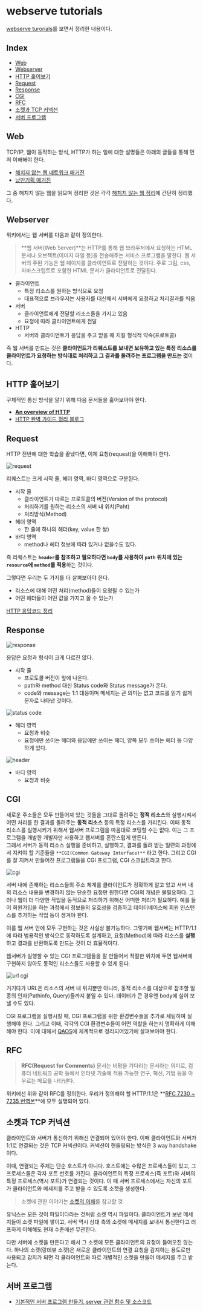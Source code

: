 # webserve tutorials

[webserve turorials](https://42seoul.gitbook.io/webserv/)를 보면서 정리한 내용이다.

## Index
- [Web](#web)
- [Webserver](#webserver)
- [HTTP 훑어보기](#http-훑어보기)
- [Request](#request)
- [Response](#response)
- [CGI](#cgi)
- [RFC](#rfc)
- [소켓과 TCP 커넥션](#소켓과-tcp-커넥션)
- [서버 프로그램](#서버-프로그램)

## Web

TCP/IP, 웹이 동작하는 방식, HTTP가 하는 일에 대한 설명들은 아래의 글들을 통해 먼저 이해해야 한다.

- [해치지 않는 웹 네트워크 매거진](https://brunch.co.kr/magazine/webnetwork)
- [낭만기획 매거진](https://brunch.co.kr/magazine/romanplan)

그 중 해치지 않는 웹을 읽으며 정리한 것은 각각 [해치지 않는 웹 정리](webnetwork.md)에 간단히 정리했다.

## Webserver

위키에서는 웹 서버를 다음과 같이 정의한다.

> **웹 서버(Web Server)**는 HTTP를 통해 웹 브라우저에서 요청하는 HTML 문서나 오브젝트(이미지 파일 등)을 전송해주는 서비스 프로그램을 말한다.
> 웹 서버의 주된 기능은 웹 페이지를 클라이언트로 전달하는 것이다.
> 주로 그림, css, 자바스크립트로 포함한 HTML 문서가 클라이언트로 전달된다.

- 클라이언트
  - 특정 리소스를 원하는 방식으로 요청
  - 대표적으로 브라우저는 사용자를 대신해서 서버에게 요청하고 처리결과를 띄움
- 서버
  - 클라이언트에게 전달할 리소스들을 가지고 있음
  - 요청에 따라 클라이언트에게 전달
- HTTP
  - 서버와 클라이언트가 응답을 주고 받을 때 지킬 형식적 약속(프로토콜)

즉 웹 서버를 만드는 것은 **클라이언트가 리퀘스트를 보내면 보유하고 있는 특정 리소스를 클라이언트가 요청하는 방식대로 처리하고 그 결과를 돌려주는 프로그램을 만드는 것**이다.

## HTTP 훑어보기

구체적인 통신 방식을 알기 위해 다음 문서들을 훑어보아야 한다.

- [**An overview of HTTP**](https://developer.mozilla.org/en-US/docs/Web/HTTP/Overview)
- [HTTP 완벽 가이드 정리 블로그](https://feel5ny.github.io/2019/08/03/HTTP_001/)

## Request

HTTP 전반에 대한 학습을 끝냈다면, 이제 요청(request)을 이해해야 한다.

![request](img/request.png)

리퀘스트는 크게 시작 줄, 헤더 영역, 바디 영역으로 구분된다.

- 시작 줄
  - 클라이언트가 따르는 프로토콜의 버전(Version of the protocol)
  - 처리하기를 원하는 리소스의 서버 내 위치(Paht)
  - 처리방식(Method)
- 헤더 영역
  - 한 줄에 하나의 헤더(key, value 한 쌍)
- 바디 영역
  - method나 헤더 정보에 따라 있거나 없을수도 있다.

즉 리퀘스트는 **`header`를 참조하고 필요하다면 `body`를 사용하여 `path` 위치에 있는 `resource`에 `method`를 적용**하는 것이다.

그렇다면 우리는 두 가지를 더 살펴보아야 한다.

- 리소스에 대해 어떤 처리(method)들이 요청될 수 있는가
- 어떤 헤더들이 어떤 값을 가지고 올 수 있는가

[HTTP 응답코드 정리](https://javaplant.tistory.com/18)

## Response

![response](img/response.png)

응답은 요청과 형식이 크게 다르진 않다.

- 시작 줄
  - 프로토콜 버전이 앞에 나온다.
  - path와 method 대신 Status code와 Status message가 온다.
  - code와 message는 1:1 대응이며 메세지는 큰 의미는 없고 코드를 읽기 쉽게 문자로 나타낸 것이다.

![status code](img/status_code.png)

- 헤더 영역
  - 요청과 비슷
  - 요청에만 쓰이는 헤더와 응답에만 쓰이는 헤더, 양쪽 모두 쓰이는 헤더 등 다양하게 있다.

![header](img/response_header.png)

- 바디 영역
  - 요청과 비슷

## CGI

새로운 주소들은 모두 만들어져 있는 것들을 그대로 돌려주는 **정적 리소스**와 실행시켜서 어떤 처리를 한 결과를 돌려주는 **동적 리소스** 등의 특정 리소스를 가리킨다.
이때 동적 리소스를 실행시키기 위해서 웹서버 프로그램을 마음대로 코딩할 수는 없다.
이는 그 프로그램을 개발한 개발자만 사용하고 웹서버를 혼란스럽게 만든다.  
그래서 서버가 동적 리소스 실행을 준비하고, 실행하고, 결과를 돌려 받는 일련의 과정에서 지켜야 할 기준들을 `**CGI(Common Gateway Interface)**` 라고 한다.
그리고 CGI를 잘 지켜서 만들어진 프로그램들을 CGI 프로그램, CGI 스크립트라고 한다.

![cgi](img/cgi.png)

서버 내에 존재하는 리소스들의 주소 체계를 클라이언트가 정확하게 알고 있고
서버 내의 리소스 내용을 변경하지 않는 단순한 요청만 원한다면 CGI의 개념은 불필요하다.
그러나 웹이 더 다양한 작업을 동적으로 처리하기 위해선 어떠한 처리가 필요하다.
예를 들어 회원가입을 하는 과정에서 정보들의 유효성을 검증하고 데이터베이스에 회원 인스턴스를 추가하는 작업 등이 생겨야 한다.

이를 웹 서버 안에 모두 구현하는 것은 사실상 불가능하다.
그렇기에 웹서버는 HTTP/1.1에 따라 범용적인 방식으로 동작하도록 설계하고, 요청(Method)에 따라 리소스를 **실행**하고 결과를 반환하도록 만드는 것이 더 효율적이다.

웹서버가 실행할 수 있는 CGI 프로그램들을 잘 만들어서 적절한 위치에 두면 웹서버에 구현하지 않아도 동적인 리소스들도 사용할 수 있게 된다.

![url cgi](img/url_cgi.png)

거기다가 URL은 리소스의 서버 내 위치뿐만 아니라, 동적 리소스를 대상으로 참조할 일종의 인자(Pathinfo, Query)들까지 붙일 수 있다.
데이터가 큰 경우엔 body에 실어 보낼 수도 있다.

CGI 프로그램을 실행시킬 때, CGI 프로그램을 위한 환경변수들을 추가로 세팅하여 실행해야 한다.
그리고 이때, 각각의 CGI 환경변수들이 어떤 역할을 하는지 명확하게 이해해야 한다.
이에 대해서 [QAOS](https://qaos.com/sections.php?op=viewarticle&artid=194)에 체계적으로 정리되어있기에 살펴보아야 한다.

## RFC

> **RFC(Request for Comments)** 문서는 비평을 기다리는 문서라는 의미로, 컴퓨터 네트워크 공학 등에서 인터넷 기술에 적용 가능한 연구, 혁신, 기법 등을 아우르는 메모를 나타낸다.

위키에선 위와 같이 RFC를 정의한다.
우리가 정의해야 할 HTTP/1.1은 **[RFC 7230 ~ 7235 번역본](https://roka88.dev/105)**에 모두 설명되어 있다.

## 소켓과 TCP 커넥션

클라이언트와 서버가 통신하기 위해선 연결되어 있어야 한다.
이때 클라이언트와 서버가 1:1로 연결되는 것은 TCP 커넥션이다.
커넥션이 핸들링되는 방식은 3 way handshake이다.

이때, 연결되는 주체는 단순 호스트가 아니다.
호스트에는 수많은 프로세스들이 있고, 그 프로세스들은 각자 포트 번호를 가진다.
클라이언트의 특정 프로세스(즉 포트)와 서버의 특정 프로세스(역시 포트)가 연결되는 것이다.
이 때 서버 프로세스에서는 자신의 포트가 클라이언트와 메세지를 주고 받을 수 있도록 소켓을 생성한다.

> 소켓에 관한 이야기는 [소켓의 이해](http://jkkang.net/unix/netprg/chap2/net2_1.html)를 참고할 것

유닉스는 모든 것이 파일이다라는 것처럼 소켓 역시 파일이다. 
클라이언트가 보낸 메세지들이 소켓 파일에 쌓이고, 서버 역시 상대 측의 소켓에 메세지를 보내서 통신한다고 러프하게 이해해도 현재 수준에선 무관한다.

다만 서버에 소켓을 만든다고 해서 그 소켓에 모든 클라이언트의 요청이 들어오진 않는다.
하나의 소켓(랑데뷰 소켓)은 새로운 클라이언트의 연결 요청을 감지하는 용도로만 사용되고 감지가 되면 각 클라이언트와 따로 개별적인 소켓을 만들어 메세지를 주고 받는다.

## 서버 프로그램

- [기본적인 서버 프로그램 만들기, server 관련 함수 및 소스코드](https://jhnyang.tistory.com/251)






























